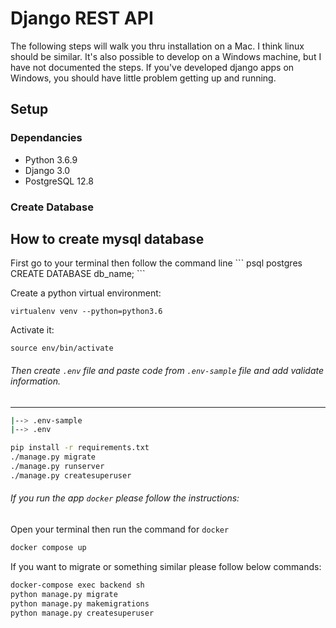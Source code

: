 # Django REST API
The following steps will walk you thru installation on a Mac. I think linux should be similar. It's also possible to develop on a Windows machine, but I have not documented the steps. If you've developed django apps on Windows, you should have little problem getting up and running.

## Setup

### Dependancies

- Python 3.6.9 
- Django 3.0
- PostgreSQL 12.8


### Create Database

<h2>How to create mysql database</h2>
First go to your terminal then follow the command line
```
psql postgres
CREATE DATABASE db_name;
```

Create a python virtual environment:

```bash/zsh
virtualenv venv --python=python3.6
```

Activate it:

```bash/zsh
source env/bin/activate
```

###### Then create ``.env`` file and paste code from `.env-sample` file and add validate information.

-------------------------------------------
```bash
|--> .env-sample
|--> .env
```

```bash
pip install -r requirements.txt
./manage.py migrate
./manage.py runserver
./manage.py createsuperuser
```

###### If you run the app `docker` please follow the instructions:
Open your terminal then run the command for `docker`

```bash
docker compose up
```
If you want to migrate or something similar please follow below commands:
```bash
docker-compose exec backend sh
python manage.py migrate
python manage.py makemigrations
python manage.py createsuperuser
```
